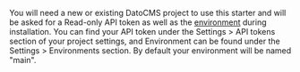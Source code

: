 You will need a new or existing DatoCMS project to use this starter and will be asked for a Read-only API token as well as the [environment][] during installation.
You can find your API token under the Settings > API tokens section of your project settings, and Environment can be found under the Settings > Environments section. By default your environment will be named "main".

[environment]: https://www.datocms.com/docs/scripting-migrations/introduction#whats-an-environment
